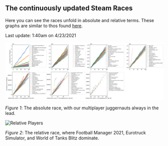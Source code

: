 ## The continuously updated Steam Races ##

Here you can see the races unfold in absolute and relative terms. These graphs are similar to thos found [here](visualizeraces.md). 

Last update: 1:40am on 4/23/2021

![AbsolutePlayers](https://raw.githubusercontent.com/drcwadaniels/steamraces/master/AbsolutePlayers_24plus.png)

*Figure 1*: The absolute race, with our multiplayer juggernauts always in the lead. 

![Relative Players](https://user-images.githubusercontent.com/65857580/115646867-edc69f80-a2f0-11eb-82b8-5a6ac6fe5208.png)

*Figure 2*: The relative race, where Football Manager 2021, Eurotruck Simulator, and World of Tanks Blitz dominate. 
